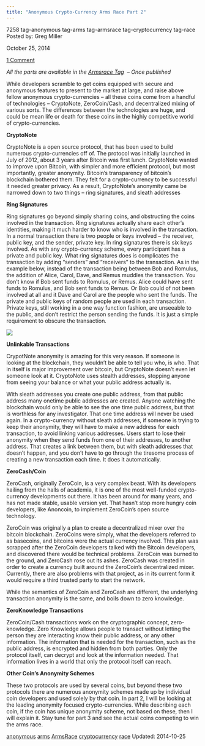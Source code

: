```yaml
---
title: "Anonymous Crypto-Currency Arms Race Part 2"
---
```


7258  tag-anonymous tag-arms tag-armsrace tag-cryptocurrency tag-race
Posted by: Greg Miller

<span>October 25, 2014</span>
    
<a href="/2014/10/25/anonymous-crypto-currency-arms-race-part-2/#comments">1 Comment</a></span>
</p>
    
<p><em>All the parts are available in the <a href="tag/ArmsRace/">Armsrace Tag</a>  – Once published</em></p>
<p>While developers scramble to get coins equipped with secure and anonymous features to present to the market at large, and raise above fellow anonymous crypto-currencies &#8211; all these coins come from a handful of technologies &#8211; CryptoNote, ZeroCoin/Cash, and decentralized mixing of various sorts. The differences between the technologies are huge, and could be mean life or death for these coins in the highly competitive world of crypto-currencies.</p>
<p><strong>CryptoNote</strong></p>
<p>CryptoNote is a open source protocol, that has been used to build numerous crypto-currencies off of. The protocol was initially launched in July of 2012, about 3 years after Bitcoin was first lunch. CryptoNote wanted to improve upon Bitcoin, with simpler and more efficient protocol, but most importantly, greater anonymity. Bitcoin’s transparency of bitcoin’s blockchain bothered them. They felt for a crypto-currency to be successful it needed greater privacy. As a result, CryptoNote’s anonymity came be narrowed down to two things &#8211; ring signatures, and sleath addresses</p>
<p><strong>Ring Signatures</strong></p>
<p>Ring signatures go beyond simply sharing coins, and obstructing the coins involved in the transaction. Ring signatures actually share each other’s identities, making it much harder to know who is involved in the transaction. In a normal transaction there is two people or keys involved &#8211; the receiver, public key, and the sender, private key. In ring signatures there is six keys involved. As with any crypto-currency scheme, every participant has a private and public key. What ring signatures does is complicates the transaction by adding “senders” and “receivers” to the transaction. As in the example below, instead of the transaction being between Bob and Romulus, the addition of Alice, Carol, Dave, and Remus muddles the transaction. You don’t know if Bob sent funds to Romulus, or Remus. Alice could have sent funds to Romulus, and Bob sent funds to Remus. Or Bob could of not been involved at all and it Dave and Carol are the people who sent the funds. The private and public keys of random people are used in each transaction. Private keys, still working in a one way function fashion, are unseeable to the public, and don’t restrict the person sending the funds. It is just a simple requirement to obscure the transaction.</p>
<img src="https://info-gir.github.io/deepdotweb/imgs/2014/10/trans.png" />

<p><strong>Unlinkable Transactions</strong></p>
<p>CrypotNote anonymity is amazing for this very reason. If someone is looking at the blockchain, they wouldn’t be able to tell you who, is who. That in itself is major improvement over bitcoin, but CryptoNote doesn’t even let someone look at it. CryptoNote uses stealth addresses, stopping anyone from seeing your balance or what your public address actually is.</p>
<p>With sleath addresses you create one public address, from that public address many onetime public addresses are created. Anyone watching the blockchain would only be able to see the one time public address, but that is worthless for any investigator. That one time address will never be used again. In a crypto-currency without sleath addresses, if someone is trying to keep their anonymity, they will have to make a new address for each transaction, to avoid linking various addresses. Users start to lose their anonymity when they send funds from one of their addresses, to another address. That creates a link between them, but with sleath addresses that doesn’t happen, and you don&#8217;t have to go through the tiresome process of creating a new transaction each time. It does it automatically.</p>
<p><strong>ZeroCash/Coin</strong></p>
<p>ZeroCash, originally ZeroCoin, is a very complex beast. With its developers hailing from the halls of academia, it is one of the most well-funded crypto-currency developments out there. It has been around for many years, and has not made stable, usable version yet. That hasn’t stop more hungry coin developers, like Anoncoin, to implement ZeroCoin’s open source technology.</p>
<p>ZeroCoin was originally a plan to create a decentralized mixer over the bitcoin blockchain. ZeroCoins were simply, what the developers referred to as basecoins, and bitcoins were the actual currency involved. This plan was scrapped after the ZeroCoin developers talked with the Bitcoin developers, and discovered there would be technical problems. ZeroCoin was burned to the ground, and ZeroCash rose out its ashes. ZeroCash was created in order to create a currency built around the ZeroCoin’s decentralized mixer. Currently, there are also problems with that project, as in its current form it would require a third trusted party to start the network.</p>
<p>While the semantics of ZeroCoin and ZeroCash are different, the underlying transaction anonymity is the same, and boils down to zero knowledge.</p>
<p><strong>ZeroKnowledge Transactions</strong></p>
<p>ZeroCoin/Cash transactions work on the cryptographic concept, zero-knowledge. Zero Knowledge allows people to transact without letting the person they are interacting know their public address, or any other information. The information that is needed for the transaction, such as the public address, is encrypted and hidden from both parties. Only the protocol itself, can decrypt and look at the information needed. That information lives in a world that only the protocol itself can reach.</p>
<p><strong>Other Coin’s Anonymity Schemes</strong></p>
<p>These two protocols are used by several coins, but beyond these two protocols there are numerous anonymity schemes made up by individual coin developers and used solely by that coin. In part 2, I will be looking at the leading anonymity focused crypto-currencies. While describing each coin, if the coin has unique anonymity scheme, not based on these, then I will explain it. Stay tune for part 3 and see the actual coins competing to win the arms race.</p>
</div>
<a href="/tag/anonymous/" rel="tag">anonymous</a> <a href="/tag/arms/" rel="tag">arms</a> <a href="/tag/armsrace/" rel="tag">ArmsRace</a> <a href="/tag/cryptocurrency/" rel="tag">cryptocurrency</a> <a href="/tag/race/" rel="tag">race</a></span> 
Updated: 2014-10-25
    
